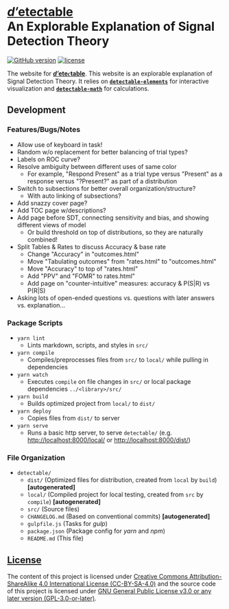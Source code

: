 <!--lint ignore first-heading-level-->

# [<b><i>d′</i>ete<i>c</i>table</b>](https://decidables.github.io/detectable)<br>An Explorable Explanation of Signal Detection Theory

[![GitHub version](https://img.shields.io/github/package-json/v/decidables/decidables?filename=sites%2Fdetectable%2Fpackage.json&logo=github)](https:/decidables.github.io)
[![license](https://img.shields.io/github/package-json/license/decidables/decidables?color=informational)](https://github.com/decidables/decidables/blob/main/LICENSE.md)

The website for [<b><i>d′</i>ete<i style="font-family:
serif;">c</i>table</b>](https://decidables.github.io/detectable). This website is an explorable
explanation of Signal Detection Theory. It relies on
[**`detectable-elements`**](https://www.npmjs.com/package/@decidables/detectable-elements) for
interactive visualization and
[**`detectable-math`**](https://www.npmjs.com/package/@decidables/detectable-math) for calculations.

## Development

### Features/Bugs/Notes

- Allow use of keyboard in task!
- Random w/o replacement for better balancing of trial types?
- Labels on ROC curve?
- Resolve ambiguity between different uses of same color
  - For example, "Respond Present" as a trial type versus "Present" as a response versus
    "?Present?" as part of a distribution
- Switch to subsections for better overall organization/structure?
  - With auto linking of subsections?
- Add snazzy cover page?
- Add TOC page w/descriptions?
- Add page before SDT, connecting sensitivity and bias, and showing different views of model
  - Or build threshold on top of distributions, so they are naturally combined!
- Split Tables & Rates to discuss Accuracy & base rate
  - Change "Accuracy" in "outcomes.html"
  - Move "Tabulating outcomes" from "rates.html" to "outcomes.html"
  - Move "Accuracy" to top of "rates.html"
  - Add "PPV" and "FOMR" to rates.html"
  - Add page on "counter-intuitive" measures: accuracy & P(S|R) vs P(R|S)
- Asking lots of open-ended questions vs. questions with later answers vs. explanation...

### Package Scripts

- `yarn lint`
  - Lints markdown, scripts, and styles in `src/`
- `yarn compile`
  - Compiles/preprocesses files from `src/` to `local/` while pulling in dependencies
- `yarn watch`
  - Executes `compile` on file changes in `src/` or local package dependencies `../<library>/src/`
- `yarn build`
  - Builds optimized project from `local/` to `dist/`
- `yarn deploy`
  - Copies files from `dist/` to server
- `yarn serve`
  - Runs a basic http server, to serve `detectable/` (e.g. <http://localhost:8000/local/> or <http://localhost:8000/dist/>)

### File Organization

- `detectable/`
  - `dist/` (Optimized files for distribution, created from `local` by `build`)
    **\[autogenerated\]**
  - `local/` (Compiled project for local testing, created from `src` by `compile`)
    **\[autogenerated\]**
  - `src/` (Source files)
  - `CHANGELOG.md` (Based on conventional commits) **\[autogenerated\]**
  - `gulpfile.js` (Tasks for *gulp*)
  - `package.json` (Package config for *yarn* and *npm*)
  - `README.md` (This file)

## [License](https://github.com/decidables/decidables/blob/main/LICENSE.md)

The content of this project is licensed under [Creative Commons Attribution-ShareAlike 4.0
International License (CC-BY-SA-4.0)](https://creativecommons.org/licenses/by-sa/4.0/) and the
source code of this project is licensed under [GNU General Public License v3.0 or any later version
(GPL-3.0-or-later)](https://www.gnu.org/licenses/gpl-3.0.html).
